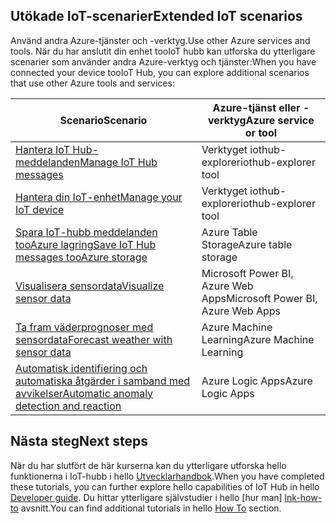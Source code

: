 ## <a name="extended-iot-scenarios"></a><span data-ttu-id="b9344-101">Utökade IoT-scenarier</span><span class="sxs-lookup"><span data-stu-id="b9344-101">Extended IoT scenarios</span></span>

<span data-ttu-id="b9344-102">Använd andra Azure-tjänster och -verktyg.</span><span class="sxs-lookup"><span data-stu-id="b9344-102">Use other Azure services and tools.</span></span> <span data-ttu-id="b9344-103">När du har anslutit din enhet tooIoT hubb kan utforska du ytterligare scenarier som använder andra Azure-verktyg och tjänster:</span><span class="sxs-lookup"><span data-stu-id="b9344-103">When you have connected your device tooIoT Hub, you can explore additional scenarios that use other Azure tools and services:</span></span>

| <span data-ttu-id="b9344-104">Scenario</span><span class="sxs-lookup"><span data-stu-id="b9344-104">Scenario</span></span>                                                   | <span data-ttu-id="b9344-105">Azure-tjänst eller -verktyg</span><span class="sxs-lookup"><span data-stu-id="b9344-105">Azure service or tool</span></span>              |
|----------------------------------------------------------- |------------------------------------|
| <span data-ttu-id="b9344-106">[Hantera IoT Hub-meddelanden][Mg_IoT_Hub_Msg]</span><span class="sxs-lookup"><span data-stu-id="b9344-106">[Manage IoT Hub messages][Mg_IoT_Hub_Msg]</span></span>                  | <span data-ttu-id="b9344-107">Verktyget iothub-explorer</span><span class="sxs-lookup"><span data-stu-id="b9344-107">iothub-explorer tool</span></span>               |
| <span data-ttu-id="b9344-108">[Hantera din IoT-enhet][Mg_IoT_Dv]</span><span class="sxs-lookup"><span data-stu-id="b9344-108">[Manage your IoT device][Mg_IoT_Dv]</span></span>                        | <span data-ttu-id="b9344-109">Verktyget iothub-explorer</span><span class="sxs-lookup"><span data-stu-id="b9344-109">iothub-explorer tool</span></span>               |
| <span data-ttu-id="b9344-110">[Spara IoT-hubb meddelanden tooAzure lagring][Sv_IoT_Msg_Stor]</span><span class="sxs-lookup"><span data-stu-id="b9344-110">[Save IoT Hub messages tooAzure storage][Sv_IoT_Msg_Stor]</span></span>  | <span data-ttu-id="b9344-111">Azure Table Storage</span><span class="sxs-lookup"><span data-stu-id="b9344-111">Azure table storage</span></span>                |
| <span data-ttu-id="b9344-112">[Visualisera sensordata][Vis_Data]</span><span class="sxs-lookup"><span data-stu-id="b9344-112">[Visualize sensor data][Vis_Data]</span></span>                          | <span data-ttu-id="b9344-113">Microsoft Power BI, Azure Web Apps</span><span class="sxs-lookup"><span data-stu-id="b9344-113">Microsoft Power BI, Azure Web Apps</span></span> |
| <span data-ttu-id="b9344-114">[Ta fram väderprognoser med sensordata][Weather_Forecast]</span><span class="sxs-lookup"><span data-stu-id="b9344-114">[Forecast weather with sensor data][Weather_Forecast]</span></span>      | <span data-ttu-id="b9344-115">Azure Machine Learning</span><span class="sxs-lookup"><span data-stu-id="b9344-115">Azure Machine Learning</span></span>             |
| <span data-ttu-id="b9344-116">[Automatisk identifiering och automatiska åtgärder i samband med avvikelser][Anomaly_Detect]</span><span class="sxs-lookup"><span data-stu-id="b9344-116">[Automatic anomaly detection and reaction][Anomaly_Detect]</span></span> | <span data-ttu-id="b9344-117">Azure Logic Apps</span><span class="sxs-lookup"><span data-stu-id="b9344-117">Azure Logic Apps</span></span>                   |

## <a name="next-steps"></a><span data-ttu-id="b9344-118">Nästa steg</span><span class="sxs-lookup"><span data-stu-id="b9344-118">Next steps</span></span>

<span data-ttu-id="b9344-119">När du har slutfört de här kurserna kan du ytterligare utforska hello funktionerna i IoT-hubb i hello [Utvecklarhandbok][lnk-dev-guide].</span><span class="sxs-lookup"><span data-stu-id="b9344-119">When you have completed these tutorials, you can further explore hello capabilities of IoT Hub in hello [Developer guide][lnk-dev-guide].</span></span> <span data-ttu-id="b9344-120">Du hittar ytterligare självstudier i hello [hur man] [ lnk-how-to] avsnitt.</span><span class="sxs-lookup"><span data-stu-id="b9344-120">You can find additional tutorials in hello [How To][lnk-how-to] section.</span></span>


[Mg_IoT_Hub_Msg]: ../articles/iot-hub/iot-hub-explorer-cloud-device-messaging.md
[Mg_IoT_Dv]: ../articles/iot-hub/iot-hub-device-management-iothub-explorer.md
[Sv_IoT_Msg_Stor]: ../articles/iot-hub/iot-hub-store-data-in-azure-table-storage.md
[Vis_Data]: ../articles/iot-hub/iot-hub-live-data-visualization-in-power-bi.md
[Weather_Forecast]: ../articles/iot-hub/iot-hub-weather-forecast-machine-learning.md
[Anomaly_Detect]: ../articles/iot-hub/iot-hub-monitoring-notifications-with-azure-logic-apps.md
[lnk-dev-guide]: ../articles/iot-hub/iot-hub-devguide.md
[lnk-how-to]: ../articles/iot-hub/iot-hub-how-to.md